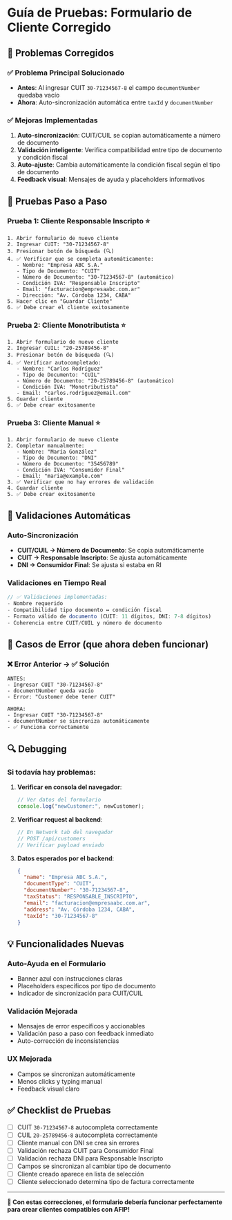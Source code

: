 # Guía de Pruebas: Formulario de Cliente Corregido

## 🔧 Problemas Corregidos

### ✅ **Problema Principal Solucionado**
- **Antes**: Al ingresar CUIT `30-71234567-8` el campo `documentNumber` quedaba vacío
- **Ahora**: Auto-sincronización automática entre `taxId` y `documentNumber`

### ✅ **Mejoras Implementadas**
1. **Auto-sincronización**: CUIT/CUIL se copian automáticamente a número de documento
2. **Validación inteligente**: Verifica compatibilidad entre tipo de documento y condición fiscal
3. **Auto-ajuste**: Cambia automáticamente la condición fiscal según el tipo de documento
4. **Feedback visual**: Mensajes de ayuda y placeholders informativos

## 🧪 Pruebas Paso a Paso

### **Prueba 1: Cliente Responsable Inscripto** ⭐
```
1. Abrir formulario de nuevo cliente
2. Ingresar CUIT: "30-71234567-8"
3. Presionar botón de búsqueda (🔍)
4. ✅ Verificar que se completa automáticamente:
   - Nombre: "Empresa ABC S.A."
   - Tipo de Documento: "CUIT"
   - Número de Documento: "30-71234567-8" (automático)
   - Condición IVA: "Responsable Inscripto"
   - Email: "facturacion@empresaabc.com.ar"
   - Dirección: "Av. Córdoba 1234, CABA"
5. Hacer clic en "Guardar Cliente"
6. ✅ Debe crear el cliente exitosamente
```

### **Prueba 2: Cliente Monotributista** ⭐
```
1. Abrir formulario de nuevo cliente  
2. Ingresar CUIL: "20-25789456-8"
3. Presionar botón de búsqueda (🔍)
4. ✅ Verificar autocompletado:
   - Nombre: "Carlos Rodríguez"
   - Tipo de Documento: "CUIL"
   - Número de Documento: "20-25789456-8" (automático)
   - Condición IVA: "Monotributista"
   - Email: "carlos.rodriguez@email.com"
5. Guardar cliente
6. ✅ Debe crear exitosamente
```

### **Prueba 3: Cliente Manual** ⭐
```
1. Abrir formulario de nuevo cliente
2. Completar manualmente:
   - Nombre: "María González"
   - Tipo de Documento: "DNI"
   - Número de Documento: "35456789"
   - Condición IVA: "Consumidor Final"
   - Email: "maria@example.com"
3. ✅ Verificar que no hay errores de validación
4. Guardar cliente
5. ✅ Debe crear exitosamente
```

## 🎯 Validaciones Automáticas

### **Auto-Sincronización**
- **CUIT/CUIL → Número de Documento**: Se copia automáticamente
- **CUIT → Responsable Inscripto**: Se ajusta automáticamente
- **DNI → Consumidor Final**: Se ajusta si estaba en RI

### **Validaciones en Tiempo Real**
```typescript
// ✅ Validaciones implementadas:
- Nombre requerido
- Compatibilidad tipo documento ↔ condición fiscal  
- Formato válido de documento (CUIT: 11 dígitos, DNI: 7-8 dígitos)
- Coherencia entre CUIT/CUIL y número de documento
```

## 🚨 Casos de Error (que ahora deben funcionar)

### ❌ **Error Anterior** → ✅ **Solución**
```
ANTES: 
- Ingresar CUIT "30-71234567-8"
- documentNumber queda vacío
- Error: "Customer debe tener CUIT"

AHORA:
- Ingresar CUIT "30-71234567-8"  
- documentNumber se sincroniza automáticamente
- ✅ Funciona correctamente
```

## 🔍 Debugging

### **Si todavía hay problemas:**

1. **Verificar en consola del navegador**:
   ```javascript
   // Ver datos del formulario
   console.log("newCustomer:", newCustomer);
   ```

2. **Verificar request al backend**:
   ```javascript
   // En Network tab del navegador
   // POST /api/customers
   // Verificar payload enviado
   ```

3. **Datos esperados por el backend**:
   ```json
   {
     "name": "Empresa ABC S.A.",
     "documentType": "CUIT",
     "documentNumber": "30-71234567-8",
     "taxStatus": "RESPONSABLE_INSCRIPTO",
     "email": "facturacion@empresaabc.com.ar",
     "address": "Av. Córdoba 1234, CABA",
     "taxId": "30-71234567-8"
   }
   ```

## 💡 Funcionalidades Nuevas

### **Auto-Ayuda en el Formulario**
- Banner azul con instrucciones claras
- Placeholders específicos por tipo de documento
- Indicador de sincronización para CUIT/CUIL

### **Validación Mejorada**
- Mensajes de error específicos y accionables
- Validación paso a paso con feedback inmediato
- Auto-corrección de inconsistencias

### **UX Mejorada**
- Campos se sincronizan automáticamente
- Menos clicks y typing manual
- Feedback visual claro

## ✅ Checklist de Pruebas

- [ ] CUIT `30-71234567-8` autocompleta correctamente
- [ ] CUIL `20-25789456-8` autocompleta correctamente  
- [ ] Cliente manual con DNI se crea sin errores
- [ ] Validación rechaza CUIT para Consumidor Final
- [ ] Validación rechaza DNI para Responsable Inscripto
- [ ] Campos se sincronizan al cambiar tipo de documento
- [ ] Cliente creado aparece en lista de selección
- [ ] Cliente seleccionado determina tipo de factura correctamente

---

**🎯 Con estas correcciones, el formulario debería funcionar perfectamente para crear clientes compatibles con AFIP!**
